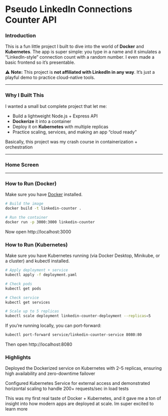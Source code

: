 # Pseudo LinkedIn Connections Counter API  

### Introduction  
This is a fun little project I built to dive into the world of **Docker** and **Kubernetes**. The app is super simple: you type in a name and it simulates a “LinkedIn-style” connection count with a random number. I even made a basic frontend so it’s presentable.  

⚠️ **Note:** This project is **not affiliated with LinkedIn in any way**. It’s just a playful demo to practice cloud-native tools.  

---

### Why I Built This  
I wanted a small but complete project that let me:  
- Build a lightweight Node.js + Express API  
- **Dockerize** it into a container  
- Deploy it on **Kubernetes** with multiple replicas  
- Practice scaling, services, and making an app “cloud ready”  

Basically, this project was my crash course in containerization + orchestration 

---

### Home Screen 


---

### How to Run (Docker)  
Make sure you have [Docker](https://www.docker.com/) installed.  

```bash
# Build the image
docker build -t linkedin-counter .

# Run the container
docker run -p 3000:3000 linkedin-counter
```
Now open http://localhost:3000

### How to Run (Kubernetes)

Make sure you have Kubernetes running (via Docker Desktop, Minikube, or a cluster) and kubectl installed.

```bash
# Apply deployment + service
kubectl apply -f deployment.yaml

# Check pods
kubectl get pods

# Check service
kubectl get services

# Scale up to 5 replicas
kubectl scale deployment linkedin-counter-deployment --replicas=5
```

If you’re running locally, you can port-forward:

```bash
kubectl port-forward service/linkedin-counter-service 8080:80
```

Then open http://localhost:8080

### Highlights

Deployed the Dockerized service on Kubernetes with 2–5 replicas, ensuring high availability and zero-downtime failover

Configured Kubernetes Service for external access and demonstrated horizontal scaling to handle 200+ requests/sec in load tests

This was my first real taste of Docker + Kubernetes, and it gave me a ton of insight into how modern apps are deployed at scale. Im super excited to learn more